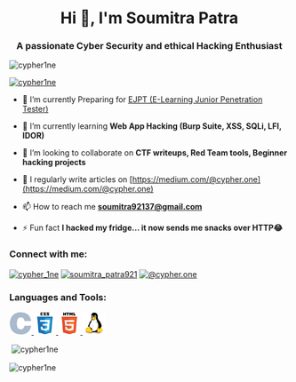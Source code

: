 <h1 align="center">Hi 👋, I'm Soumitra Patra</h1>
<h3 align="center">A passionate Cyber Security and ethical Hacking Enthusiast</h3>

<p align="left"> <img src="https://komarev.com/ghpvc/?username=cypher1ne&label=Profile%20views&color=0e75b6&style=flat" alt="cypher1ne" /> </p>

<p align="left"> <a href="https://github.com/ryo-ma/github-profile-trophy"><img src="https://github-profile-trophy.vercel.app/?username=cypher1ne" alt="cypher1ne" /></a> </p>

- 🔭 I’m currently Preparing for [EJPT (E-Learning Junior Penetration Tester)](https://ine.com/security/certifications/ejpt-certification)

- 🌱 I’m currently learning **Web App Hacking (Burp Suite, XSS, SQLi, LFI, IDOR)**

- 👯 I’m looking to collaborate on **CTF writeups, Red Team tools, Beginner hacking projects**

- 📝 I regularly write articles on [https://medium.com/@cypher.one](https://medium.com/@cypher.one)

- 📫 How to reach me **soumitra92137@gmail.com**

- ⚡ Fun fact **I hacked my fridge… it now sends me snacks over HTTP😂**

<h3 align="left">Connect with me:</h3>
<p align="left">
<a href="https://twitter.com/cypher_1ne" target="blank"><img align="center" src="https://raw.githubusercontent.com/rahuldkjain/github-profile-readme-generator/master/src/images/icons/Social/twitter.svg" alt="cypher_1ne" height="30" width="40" /></a>
<a href="https://instagram.com/soumitra_patra921" target="blank"><img align="center" src="https://raw.githubusercontent.com/rahuldkjain/github-profile-readme-generator/master/src/images/icons/Social/instagram.svg" alt="soumitra_patra921" height="30" width="40" /></a>
<a href="https://medium.com/@cypher.one" target="blank"><img align="center" src="https://raw.githubusercontent.com/rahuldkjain/github-profile-readme-generator/master/src/images/icons/Social/medium.svg" alt="@cypher.one" height="30" width="40" /></a>
</p>

<h3 align="left">Languages and Tools:</h3>
<p align="left"> <a href="https://www.cprogramming.com/" target="_blank" rel="noreferrer"> <img src="https://raw.githubusercontent.com/devicons/devicon/master/icons/c/c-original.svg" alt="c" width="40" height="40"/> </a> <a href="https://www.w3schools.com/css/" target="_blank" rel="noreferrer"> <img src="https://raw.githubusercontent.com/devicons/devicon/master/icons/css3/css3-original-wordmark.svg" alt="css3" width="40" height="40"/> </a> <a href="https://www.w3.org/html/" target="_blank" rel="noreferrer"> <img src="https://raw.githubusercontent.com/devicons/devicon/master/icons/html5/html5-original-wordmark.svg" alt="html5" width="40" height="40"/> </a> <a href="https://www.linux.org/" target="_blank" rel="noreferrer"> <img src="https://raw.githubusercontent.com/devicons/devicon/master/icons/linux/linux-original.svg" alt="linux" width="40" height="40"/> </a> </p>

<p>&nbsp;<img align="center" src="https://github-readme-stats.vercel.app/api?username=cypher1ne&show_icons=true&locale=en" alt="cypher1ne" /></p>

<p><img align="center" src="https://github-readme-streak-stats.herokuapp.com/?user=cypher1ne&" alt="cypher1ne" /></p>

